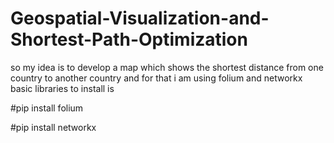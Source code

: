 # Geospatial-Visualization-and-Shortest-Path-Optimization

so my idea is to develop a map which shows the shortest distance from one country to another country and for that i am using folium and networkx
basic libraries to install is 

#pip install folium

#pip install networkx

